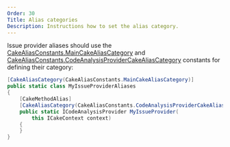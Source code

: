 ```yaml
---
Order: 30
Title: Alias categories
Description: Instructions how to set the alias category.
---
```

Issue provider aliases should use the [CakeAliasConstants.MainCakeAliasCategory] and
[CakeAliasConstants.CodeAnalysisProviderCakeAliasCategory] constants for defining their category:

```csharp
[CakeAliasCategory(CakeAliasConstants.MainCakeAliasCategory)]
public static class MyIssueProviderAliases
{
    [CakeMethodAlias]
    [CakeAliasCategory(CakeAliasConstants.CodeAnalysisProviderCakeAliasCategory)]
    public static ICodeAnalysisProvider MyIssueProvider(
        this ICakeContext context)
    {
    }
}
```

[CakeAliasConstants.MainCakeAliasCategory]: ../../../api/Cake.Prca/CakeAliasConstants/4481299D
[CakeAliasConstants.CodeAnalysisProviderCakeAliasCategory]: ../../../api/Cake.Prca/CakeAliasConstants/077189B4